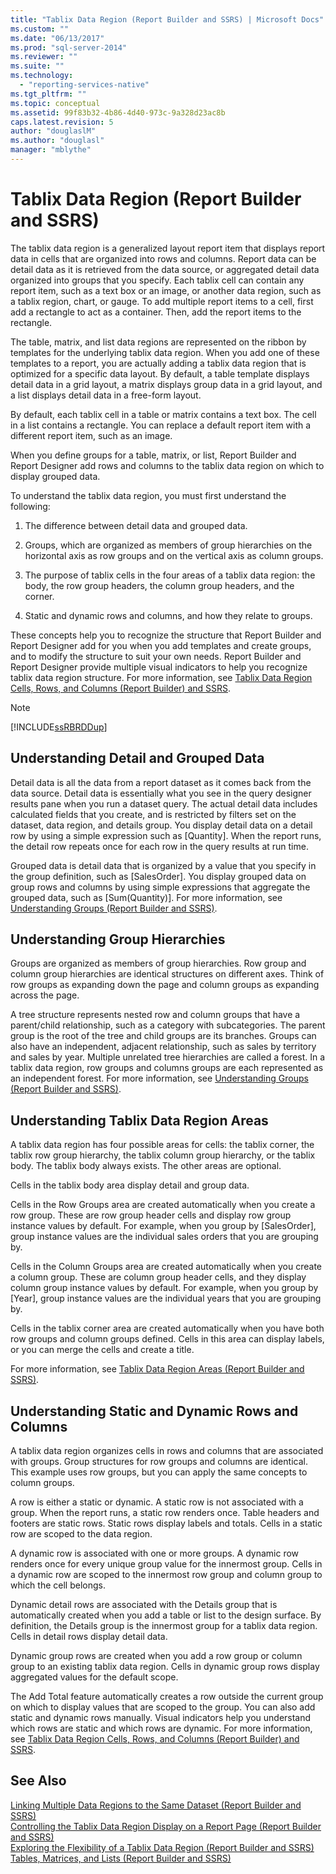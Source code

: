 ```yaml
---
title: "Tablix Data Region (Report Builder and SSRS) | Microsoft Docs"
ms.custom: ""
ms.date: "06/13/2017"
ms.prod: "sql-server-2014"
ms.reviewer: ""
ms.suite: ""
ms.technology: 
  - "reporting-services-native"
ms.tgt_pltfrm: ""
ms.topic: conceptual
ms.assetid: 99f83b32-4b86-4d40-973c-9a328d23ac8b
caps.latest.revision: 5
author: "douglaslM"
ms.author: "douglasl"
manager: "mblythe"
---
```

# Tablix Data Region (Report Builder and SSRS)
  The tablix data region is a generalized layout report item that displays report data in cells that are organized into rows and columns. Report data can be detail data as it is retrieved from the data source, or aggregated detail data organized into groups that you specify. Each tablix cell can contain any report item, such as a text box or an image, or another data region, such as a tablix region, chart, or gauge. To add multiple report items to a cell, first add a rectangle to act as a container. Then, add the report items to the rectangle.  
  
 The table, matrix, and list data regions are represented on the ribbon by templates for the underlying tablix data region. When you add one of these templates to a report, you are actually adding a tablix data region that is optimized for a specific data layout. By default, a table template displays detail data in a grid layout, a matrix displays group data in a grid layout, and a list displays detail data in a free-form layout.  
  
 By default, each tablix cell in a table or matrix contains a text box. The cell in a list contains a rectangle. You can replace a default report item with a different report item, such as an image.  
  
 When you define groups for a table, matrix, or list, Report Builder and Report Designer add rows and columns to the tablix data region on which to display grouped data.  
  
 To understand the tablix data region, you must first understand the following:  
  
1.  The difference between detail data and grouped data.  
  
2.  Groups, which are organized as members of group hierarchies on the horizontal axis as row groups and on the vertical axis as column groups.  
  
3.  The purpose of tablix cells in the four areas of a tablix data region: the body, the row group headers, the column group headers, and the corner.  
  
4.  Static and dynamic rows and columns, and how they relate to groups.  
  
 These concepts help you to recognize the structure that Report Builder and Report Designer add for you when you add templates and create groups, and to modify the structure to suit your own needs. Report Builder and Report Designer provide multiple visual indicators to help you recognize tablix data region structure. For more information, see [Tablix Data Region Cells, Rows, and Columns &#40;Report Builder&#41; and SSRS](report-design/tablix-data-region-cells-rows-and-columns-report-builder-and-ssrs.md).  
  
> [!NOTE]  
>  [!INCLUDE[ssRBRDDup](../includes/ssrbrddup-md.md)]  
  
## Understanding Detail and Grouped Data  
 Detail data is all the data from a report dataset as it comes back from the data source. Detail data is essentially what you see in the query designer results pane when you run a dataset query. The actual detail data includes calculated fields that you create, and is restricted by filters set on the dataset, data region, and details group. You display detail data on a detail row by using a simple expression such as [Quantity]. When the report runs, the detail row repeats once for each row in the query results at run time.  
  
 Grouped data is detail data that is organized by a value that you specify in the group definition, such as [SalesOrder]. You display grouped data on group rows and columns by using simple expressions that aggregate the grouped data, such as [Sum(Quantity)]. For more information, see [Understanding Groups &#40;Report Builder and SSRS&#41;](report-design/understanding-groups-report-builder-and-ssrs.md).  
  
## Understanding Group Hierarchies  
 Groups are organized as members of group hierarchies. Row group and column group hierarchies are identical structures on different axes. Think of row groups as expanding down the page and column groups as expanding across the page.  
  
 A tree structure represents nested row and column groups that have a parent/child relationship, such as a category with subcategories. The parent group is the root of the tree and child groups are its branches. Groups can also have an independent, adjacent relationship, such as sales by territory and sales by year. Multiple unrelated tree hierarchies are called a forest. In a tablix data region, row groups and columns groups are each represented as an independent forest. For more information, see [Understanding Groups &#40;Report Builder and SSRS&#41;](report-design/understanding-groups-report-builder-and-ssrs.md).  
  
## Understanding Tablix Data Region Areas  
 A tablix data region has four possible areas for cells: the tablix corner, the tablix row group hierarchy, the tablix column group hierarchy, or the tablix body. The tablix body always exists. The other areas are optional.  
  
 Cells in the tablix body area display detail and group data.  
  
 Cells in the Row Groups area are created automatically when you create a row group. These are row group header cells and display row group instance values by default. For example, when you group by [SalesOrder], group instance values are the individual sales orders that you are grouping by.  
  
 Cells in the Column Groups area are created automatically when you create a column group. These are column group header cells, and they display column group instance values by default. For example, when you group by [Year], group instance values are the individual years that you are grouping by.  
  
 Cells in the tablix corner area are created automatically when you have both row groups and column groups defined. Cells in this area can display labels, or you can merge the cells and create a title.  
  
 For more information, see [Tablix Data Region Areas &#40;Report Builder and SSRS&#41;](report-design/tablix-data-region-areas-report-builder-and-ssrs.md).  
  
## Understanding Static and Dynamic Rows and Columns  
 A tablix data region organizes cells in rows and columns that are associated with groups. Group structures for row groups and columns are identical. This example uses row groups, but you can apply the same concepts to column groups.  
  
 A row is either a static or dynamic. A static row is not associated with a group. When the report runs, a static row renders once. Table headers and footers are static rows. Static rows display labels and totals. Cells in a static row are scoped to the data region.  
  
 A dynamic row is associated with one or more groups. A dynamic row renders once for every unique group value for the innermost group. Cells in a dynamic row are scoped to the innermost row group and column group to which the cell belongs.  
  
 Dynamic detail rows are associated with the Details group that is automatically created when you add a table or list to the design surface. By definition, the Details group is the innermost group for a tablix data region. Cells in detail rows display detail data.  
  
 Dynamic group rows are created when you add a row group or column group to an existing tablix data region. Cells in dynamic group rows display aggregated values for the default scope.  
  
 The Add Total feature automatically creates a row outside the current group on which to display values that are scoped to the group. You can also add static and dynamic rows manually. Visual indicators help you understand which rows are static and which rows are dynamic. For more information, see [Tablix Data Region Cells, Rows, and Columns &#40;Report Builder&#41; and SSRS](report-design/tablix-data-region-cells-rows-and-columns-report-builder-and-ssrs.md).  
  
## See Also  
 [Linking Multiple Data Regions to the Same Dataset &#40;Report Builder and SSRS&#41;](report-design/linking-multiple-data-regions-to-the-same-dataset-report-builder-and-ssrs.md)   
 [Controlling the Tablix Data Region Display on a Report Page &#40;Report Builder and SSRS&#41;](report-design/controlling-the-tablix-data-region-display-on-a-report-page.md)   
 [Exploring the Flexibility of a Tablix Data Region &#40;Report Builder and SSRS&#41;](report-design/exploring-the-flexibility-of-a-tablix-data-region-report-builder-and-ssrs.md)   
 [Tables, Matrices, and Lists &#40;Report Builder and SSRS&#41;](report-design/create-invoices-and-forms-with-lists-report-builder-and-ssrs.md)  
  
  